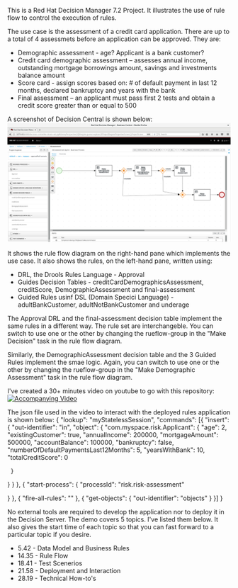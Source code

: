 This is a Red Hat Decision Manager 7.2 Project. It illustrates the use of rule flow to control the execution of rules.

The use case is the assessment of a credit card application. There are up to a total of 4 assessmets before an application can be approved. They are:

* Demographic assessment - age? Applicant is a bank customer?
* Credit card demographic assessment – assesses annual income, outstanding mortgage borrowings amount, savings and investments balance amount
* Score card - assign scores based on: # of default payment in last 12 months, declared bankruptcy and years with the bank
* Final assessment – an applicant must pass first 2 tests and obtain a credit score greater than or equal to 500

A screenshot of Decision Central is shown below:
![decision-central](images/decision-central.png "Decision Central")

It shows the rule flow diagram on the right-hand pane which implements the use case. It also shows the rules, on the left-hand pane, written using:

* DRL, the Drools Rules Language - Approval
* Guides Decision Tables - creditCardDemographicsAssessment, creditScore, DemographicAssessment and final-assessment
* Guided Rules usinf DSL (Domain Specici Language) - adultBankCustomer, adultNotBankCustomer and underage

The Approval DRL and the final-assessment decision table implement the same rules in a different way. The rule set are interchangeble. You can switch to use one or the other by changing the rueflow-group in the "Make Decision" task in the rule flow diagram.

Similarly, the DemographicAssessment decision table and the 3 Guided Rules implement the smae logic. Again, you can switch to use one or the other by changing the rueflow-group in the "Make Demographic Assessment" task in the rule flow diagram.

I've created a 30+ minutes video on youtube to go with this repository:
[![Accompanying Video](http://img.youtube.com/vi/YOUTUBE_VIDEO_ID_HERE/0.jpg)](http://www.youtube.com/watch?v=JVVDLGt2jF8&feature=youtu.be)

The json file used in the video to interact with the deployed rules application is shown below:
{
 "lookup": "myStatelessSession",
 "commands": [{
   "insert": {
                                "out-identifier": "in",
    "object": {
     "com.myspace.risk.Applicant": {
      "age": 2,
      "existingCustomer": true,
      "annualIncome": 200000,
      "mortgageAmount": 500000,
      "accountBalance": 100000,
      "bankruptcy": false,
      "numberOfDefaultPaymentsLast12Months": 5,
      "yearsWithBank": 10,
      "totalCreditScore": 0

     }
}
  }
 },
 {
  "start-process": {
   "processId": "risk.risk-assessment"

  }
 },
 {
  "fire-all-rules": ""
 },
 {
  "get-objects": {
   "out-identifier": "objects"
  }
 }]
}

No external tools are required to develop the application nor to deploy it in the Decision Server. The demo covers 5 topics. I've listed them below. It also gives the start time of each topic so that you can fast forward to a particular topic if you desire.

*  5.42 - Data Model and Business Rules
* 14.35 - Rule Flow
* 18.41 - Test Scenerios
* 21.58 - Deployment and Interaction
* 28.19 - Technical How-to's

